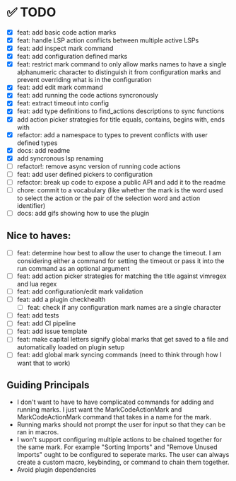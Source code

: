 # ✅ TODO

-   [x] feat: add basic code action marks
-   [x] feat: handle LSP action conflicts between multiple active LSPs
-   [x] feat: add inspect mark command
-   [x] feat: add configuration defined marks
-   [x] feat: restrict mark command to only allow marks names to have a single
        alphanumeric character to distinguish it from configuration marks and
        prevent overriding what is in the configuration
-   [x] feat: add edit mark command
-   [x] feat: add running the code actions syncronously
-   [x] feat: extract timeout into config
-   [x] feat: add type definitions to find_actions descriptions to sync functions
-   [x] add action picker strategies for title equals, contains, begins with, ends with
-   [x] refactor: add a namespace to types to prevent conflicts with user defined types
-   [x] docs: add readme
-   [x] add syncronous lsp renaming
-   [ ] refactor!: remove async version of running code actions
-   [ ] feat: add user defined pickers to configuration
-   [ ] refactor: break up code to expose a public API and add it to the readme
-   [ ] chore: commit to a vocabulary (like whether the mark is the word used to select
        the action or the pair of the selection word and action identifier)
-   [ ] docs: add gifs showing how to use the plugin

## Nice to haves:

-   [ ] feat: determine how best to allow the user to change the timeout.
        I am considering either a command for setting the timeout or pass it
        into the run command as an optional argument
-   [ ] feat: add action picker strategies for matching the title against vimregex and lua regex
-   [ ] feat: add configuration/edit mark validation
-   [ ] feat: add a plugin checkhealth
    -   [ ] feat: check if any configuration mark names are a single character
-   [ ] feat: add tests
-   [ ] feat: add CI pipeline
-   [ ] feat: add issue template
-   [ ] feat: make capital letters signify global marks that get saved to a file and
        automatically loaded on plugin setup
-   [ ] feat: add global mark syncing commands (need to think through how I want that
        to work)

## Guiding Principals

-   I don't want to have to have complicated commands for adding and running marks.
    I just want the MarkCodeActionMark and MarkCodeActionMark command that takes
    in a name for the mark.
-   Running marks should not prompt the user for input so that they can be ran in
    macros.
-   I won't support configuring multiple actions to be chained together for the
    same mark. For example "Sorting Imports" and "Remove Unused Imports" ought to
    be configured to seperate marks. The user can always create a custom macro,
    keybinding, or command to chain them together.
-   Avoid plugin dependencies
